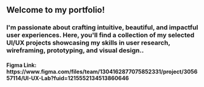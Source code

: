 <h2>Welcome to my portfolio!</h2>
<h3>I'm passionate about crafting intuitive, beautiful, and impactful user experiences.
Here, you'll find a collection of my selected UI/UX projects showcasing my skills in user research, wireframing, prototyping, and visual design..</h3>

<h4> Figma Link: https://www.figma.com/files/team/1304162877075852331/project/305657114/UI-UX-Lab?fuid=1215552134513860646</h4>
